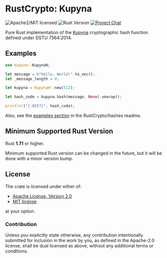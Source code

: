 # RustCrypto: Kupyna


![Apache2/MIT licensed][license-image]
![Rust Version][rustc-image]
[![Project Chat][chat-image]][chat-link]

Pure Rust implementation of the [Kupyna] cryptographic hash function defined under DSTU 7564:2014.
## Examples

```rust
use kupyna::KupynaH;

let message = b"Hello, World!".to_vec();
let _message_length = 0;

let kupyna = KupynaH::new(512);

let hash_code = kupyna.hash(message, None).unwrap();

println!("{:02X?}", hash_code);
```

Also, see the [examples section] in the RustCrypto/hashes readme.

## Minimum Supported Rust Version

Rust **1.71** or higher.

Minimum supported Rust version can be changed in the future, but it will be
done with a minor version bump.

## License

The crate is licensed under either of:

* [Apache License, Version 2.0](http://www.apache.org/licenses/LICENSE-2.0)
* [MIT license](http://opensource.org/licenses/MIT)

at your option.

### Contribution

Unless you explicitly state otherwise, any contribution intentionally submitted
for inclusion in the work by you, as defined in the Apache-2.0 license, shall be
dual licensed as above, without any additional terms or conditions.

[//]: # (badges)

[license-image]: https://img.shields.io/badge/license-Apache2.0/MIT-blue.svg
[rustc-image]: https://img.shields.io/badge/rustc-1.71+-blue.svg
[chat-image]: https://img.shields.io/badge/zulip-join_chat-blue.svg
[chat-link]: https://rustcrypto.zulipchat.com/#narrow/stream/260041-hashes

[//]: # (general links)

[Kupyna]: https://eprint.iacr.org/2015/885.pdf
[examples section]: https://github.com/RustCrypto/hashes#Examples

